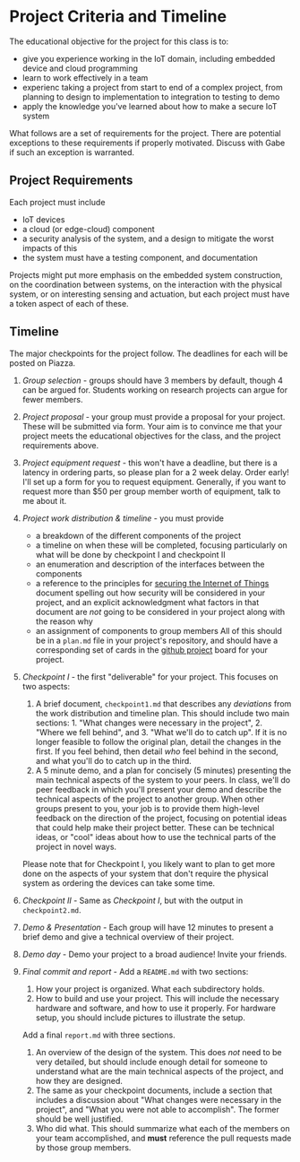 # Project Criteria and Timeline

The educational objective for the project for this class is to:

- give you experience working in the IoT domain, including embedded device and cloud programming
- learn to work effectively in a team
- experienc taking a project from start to end of a complex project, from planning to design to implementation to integration to testing to demo
- apply the knowledge you've learned about how to make a secure IoT system

What follows are a set of requirements for the project.
There are potential exceptions to these requirements if properly motivated.
Discuss with Gabe if such an exception is warranted.

## Project Requirements

Each project must include

- IoT devices
- a cloud (or edge-cloud) component
- a security analysis of the system, and a design to mitigate the worst impacts of this
- the system must have a testing component, and documentation

Projects might put more emphasis on the embedded system construction, on the coordination between systems, on the interaction with the physical system, or on interesting sensing and actuation, but each project must have a token aspect of each of these.

## Timeline

The major checkpoints for the project follow.
The deadlines for each will be posted on Piazza.

1. *Group selection* - groups should have 3 members by default, though 4 can be argued for.
    Students working on research projects can argue for fewer members.
1. *Project proposal* - your group must provide a proposal for your project.
    These will be submitted via form.
    Your aim is to convince me that your project meets the educational objectives for the class, and the project requirements above.
1. *Project equipment request* - this won't have a deadline, but there is a latency in ordering parts, so please plan for a 2 week delay. 
    Order early!
    I'll set up a form for you to request equipment.
    Generally, if you want to request more than $50 per group member worth of equipment, talk to me about it.
1. *Project work distribution & timeline* - you must provide
    - a breakdown of the different components of the project
    - a timeline on when these will be completed, focusing particularly on what will be done by checkpoint I and checkpoint II
    - an enumeration and description of the interfaces between the components
	- a reference to the principles for [securing the Internet of Things](https://github.com/gwu-iot/collaboration/blob/master/papers/dhs16guidelines.pdf) document spelling out how security will be considered in your project, and an explicit acknowledgment what factors in that document are *not* going to be considered in your project along with the reason why
    - an assignment of components to group members
    All of this should be in a `plan.md` file in your project's repository, and should have a corresponding set of cards in the [github project](https://github.com/features/project-management/) board for your project.

1. *Checkpoint I* - the first "deliverable" for your project.
    This focuses on two aspects:

    1. A brief document, `checkpoint1.md` that describes any *deviations* from the work distribution and timeline plan.
        This should include two main sections: 1. "What changes were necessary in the project", 2. "Where we fell behind", and 3. "What we'll do to catch up".
        If it is no longer feasible to follow the original plan, detail the changes in the first.
        If you feel behind, then detail *who* feel behind in the second, and what you'll do to catch up in the third.
    1. A 5 minute demo, and a plan for concisely (5 minutes) presenting the main technical aspects of the system to your peers.
        In class, we'll do peer feedback in which you'll present your demo and describe the technical aspects of the project to another group.
        When other groups present to you, your job is to provide them high-level feedback on the direction of the project, focusing on potential ideas that could help make their project better.
        These can be technical ideas, or "cool" ideas about how to use the technical parts of the project in novel ways.
    
    Please note that for Checkpoint I, you likely want to plan to get more done on the aspects of your system that don't require the physical system as ordering the devices can take some time.
1. *Checkpoint II* - Same as *Checkpoint I*, but with the output in `checkpoint2.md`.
1. *Demo & Presentation* - Each group will have 12 minutes to present a brief demo and give a technical overview of their project.
1. *Demo day* - Demo your project to a broad audience!
    Invite your friends.
1. *Final commit and report* - Add a `README.md` with two sections:
    1. How your project is organized.
        What each subdirectory holds.
    1. How to build and use your project.
        This will include the necessary hardware and software, and how to use it properly.
        For hardware setup, you should include pictures to illustrate the setup.

    Add a final `report.md` with three sections.
    1. An overview of the design of the system.
        This does *not* need to be very detailed, but should include enough detail for someone to understand what are the main technical aspects of the project, and how they are designed.
    1. The same as your checkpoint documents, include a section that includes a discussion about "What changes were necessary in the project", and "What you were not able to accomplish".
        The former should be well justified.
    1. Who did what.
        This should summarize what each of the members on your team accomplished, and **must** reference the pull requests made by those group members.
